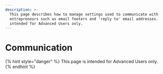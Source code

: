 ```yaml
---
description: >-
  This page describes how to manage settings used to communicate with
  entrepreneurs such as email footers and 'reply to' email addresses.  It is
  intended for Advanced Users only.
---
```


# Communication

{% hint style="danger" %}
This page is intended for Advanced Users only.
{% endhint %}

